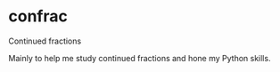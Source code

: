# confrac
Continued fractions

Mainly to help me study continued fractions and hone my Python skills.
